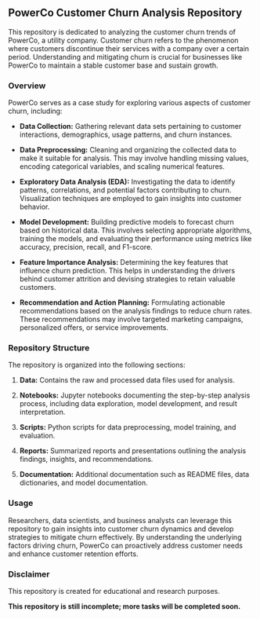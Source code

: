 ## PowerCo Customer Churn Analysis Repository

This repository is dedicated to analyzing the customer churn trends of PowerCo, a utility company. Customer churn refers to the phenomenon where customers discontinue their services with a company over a certain period. Understanding and mitigating churn is crucial for businesses like PowerCo to maintain a stable customer base and sustain growth.

### Overview
PowerCo serves as a case study for exploring various aspects of customer churn, including:

- **Data Collection:** Gathering relevant data sets pertaining to customer interactions, demographics, usage patterns, and churn instances.
  
- **Data Preprocessing:** Cleaning and organizing the collected data to make it suitable for analysis. This may involve handling missing values, encoding categorical variables, and scaling numerical features.
  
- **Exploratory Data Analysis (EDA):** Investigating the data to identify patterns, correlations, and potential factors contributing to churn. Visualization techniques are employed to gain insights into customer behavior.
  
- **Model Development:** Building predictive models to forecast churn based on historical data. This involves selecting appropriate algorithms, training the models, and evaluating their performance using metrics like accuracy, precision, recall, and F1-score.
  
- **Feature Importance Analysis:** Determining the key features that influence churn prediction. This helps in understanding the drivers behind customer attrition and devising strategies to retain valuable customers.
  
- **Recommendation and Action Planning:** Formulating actionable recommendations based on the analysis findings to reduce churn rates. These recommendations may involve targeted marketing campaigns, personalized offers, or service improvements.
  
### Repository Structure
The repository is organized into the following sections:

1. **Data:** Contains the raw and processed data files used for analysis.
   
2. **Notebooks:** Jupyter notebooks documenting the step-by-step analysis process, including data exploration, model development, and result interpretation.
   
3. **Scripts:** Python scripts for data preprocessing, model training, and evaluation.
   
4. **Reports:** Summarized reports and presentations outlining the analysis findings, insights, and recommendations.
   
5. **Documentation:** Additional documentation such as README files, data dictionaries, and model documentation.
   
### Usage
Researchers, data scientists, and business analysts can leverage this repository to gain insights into customer churn dynamics and develop strategies to mitigate churn effectively. By understanding the underlying factors driving churn, PowerCo can proactively address customer needs and enhance customer retention efforts.

### Disclaimer
This repository is created for educational and research purposes.

**This repository is still incomplete; more tasks will be completed soon.**
